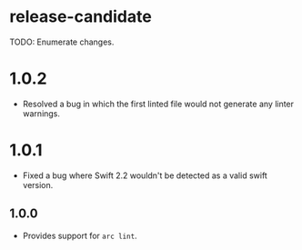 # release-candidate

 TODO: Enumerate changes.
# 1.0.2

- Resolved a bug in which the first linted file would not generate any linter warnings.

# 1.0.1

- Fixed a bug where Swift 2.2 wouldn't be detected as a valid swift version.

## 1.0.0

- Provides support for `arc lint`.
